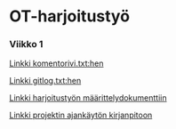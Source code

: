 # OT-harjoitustyö

### Viikko 1

[Linkki komentorivi.txt:hen](https://github.com/t11us/ot-harjoitustyo/blob/master/laskarit/viikko1/komentorivi.txt)

[Linkki gitlog.txt:hen](https://github.com/t11us/ot-harjoitustyo/blob/master/laskarit/viikko1/gitlog.txt)

[Linkki harjoitustyön määrittelydokumenttiin](https://github.com/t11us/ot-harjoitustyo/blob/master/dokumentaatio/vaativuusmaarittely.md)

[Linkki projektin ajankäytön kirjanpitoon](https://github.com/t11us/ot-harjoitustyo/blob/master/dokumentaatio/aikakirjanpito.md)
